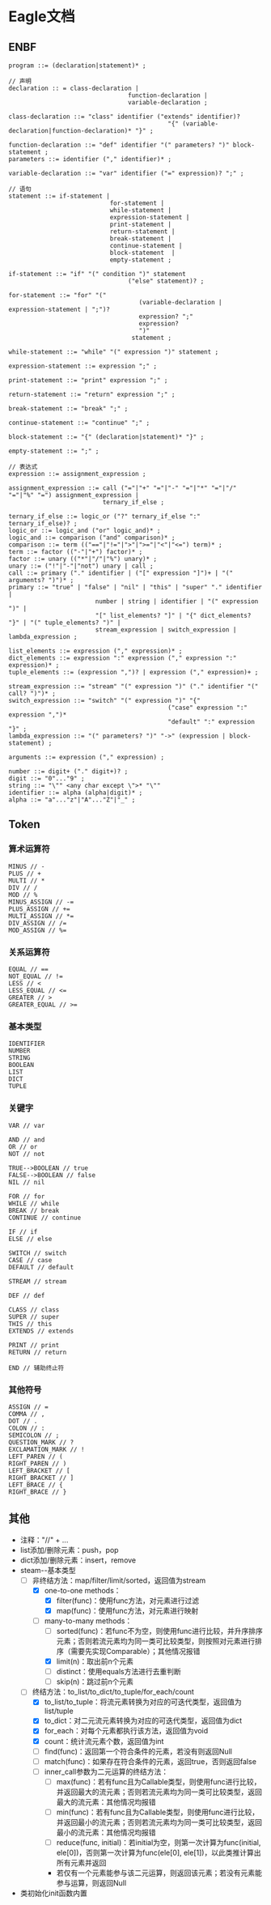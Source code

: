 # Eagle文档

## ENBF

```
program ::= (declaration|statement)* ;

// 声明
declaration :: = class-declaration |
								 function-declaration |
								 variable-declaration ;

class-declaration ::= "class" identifier ("extends" identifier)?
											"{" (variable-declaration|function-declaration)* "}" ;

function-declaration ::= "def" identifier "(" parameters? ")" block-statement ;
parameters ::= identifier ("," identifier)* ;

variable-declaration ::= "var" identifier ("=" expression)? ";" ;

// 语句
statement ::= if-statement |
							for-statement |
							while-statement |
							expression-statement |
							print-statement |
							return-statement |
							break-statement |
							continue-statement |
							block-statement  |
                            empty-statement ;

if-statement ::= "if" "(" condition ")" statement
								 ("else" statement)? ;

for-statement ::= "for" "(" 
									(variable-declaration | expression-statement | ";")?
									expression? ";"
									expression? 
									")"
								  statement ;

while-statement ::= "while" "(" expression ")" statement ;

expression-statement ::= expression ";" ;

print-statement ::= "print" expression ";" ;

return-statement ::= "return" expression ";" ;

break-statement ::= "break" ";" ;

continue-statement ::= "continue" ";" ;

block-statement ::= "{" (declaration|statement)* "}" ;

empty-statement ::= ";" ;

// 表达式
expression ::= assignment_expression ;

assignment_expression ::= call ("="|"+" "="|"-" "="|"*" "="|"/" "="|"%" "=") assignment_expression |
						  ternary_if_else ;

ternary_if_else ::= logic_or ("?" ternary_if_else ":" ternary_if_else)? ;
logic_or ::= logic_and ("or" logic_and)* ;
logic_and ::= comparison ("and" comparison)* ;
comparison ::= term (("=="|"!="|">"|">="|"<"|"<=") term)* ;						 
term ::= factor (("-"|"+") factor)* ;
factor ::= unary (("*"|"/"|"%") unary)* ;
unary ::= ("!"|"-"|"not") unary | call ;
call ::= primary ("." identifier | ("[" expression "]")+ | "(" arguments? ")")* ;
primary ::= "true" | "false" | "nil" | "this" | "super" "." identifier |
						number | string | identifier | "(" expression ")" |
						"[" list_elements? "]" | "{" dict_elements? "}" | "(" tuple_elements? ")" |
						stream_expression | switch_expression | lambda_expression ;

list_elements ::= expression ("," expression)* ;
dict_elements ::= expression ":" expression ("," expression ":" expression)* ;
tuple_elements ::= (expression ",")? | expression ("," expression)+ ;

stream_expression ::= "stream" "(" expression ")" ("." identifier "(" call? ")")* ;
switch_expression ::= "switch" "(" expression ")" "{"
											("case" expression ":" expression ",")*
											"default" ":" expression "}" ;
lambda_expression ::= "(" parameters? ")" "->" (expression | block-statement) ;

arguments ::= expression ("," expression) ;

number ::= digit+ ("." digit+)? ;
digit ::= "0"..."9" ;
string ::= "\"" <any char except \">* "\""
identifier ::= alpha (alpha|digit)* ;
alpha ::= "a"..."z"|"A"..."Z"|"_" ;
```



## Token

### 算术运算符

```
MINUS // -
PLUS // +
MULTI // *
DIV // /
MOD // %
MINUS_ASSIGN // -=
PLUS_ASSIGN // +=
MULTI_ASSIGN // *=
DIV_ASSIGN // /=
MOD_ASSIGN // %=
```

### 关系运算符

```
EQUAL // ==
NOT_EQUAL // !=
LESS // <
LESS_EQUAL // <=
GREATER // >
GREATER_EQUAL // >=
```

### 基本类型

 ```
 IDENTIFIER
 NUMBER
 STRING
 BOOLEAN
 LIST
 DICT
 TUPLE
 ```

### 关键字

 ```
 VAR // var
 
 AND // and
 OR // or
 NOT // not
 
 TRUE-->BOOLEAN // true
 FALSE-->BOOLEAN // false
 NIL // nil
 
 FOR // for
 WHILE // while
 BREAK // break
 CONTINUE // continue
 
 IF // if
 ELSE // else
 
 SWITCH // switch
 CASE // case
 DEFAULT // default
 
 STREAM // stream
 
 DEF // def
 
 CLASS // class
 SUPER // super
 THIS // this
 EXTENDS // extends
 
 PRINT // print
 RETURN // return
 
 END // 辅助终止符
 ```

### 其他符号

```
ASSIGN // =
COMMA // ,
DOT // .
COLON // :
SEMICOLON // ;
QUESTION_MARK // ?
EXCLAMATION_MARK // !
LEFT_PAREN // (
RIGHT_PAREN // )
LEFT_BRACKET // [
RIGHT_BRACKET // ]
LEFT_BRACE // {
RIGHT_BRACE // }
```

## 其他

* 注释："//" + ...
* list添加/删除元素：push，pop
* dict添加/删除元素：insert，remove
* steam--基本类型
  * [ ] 非终结方法：map/filter/limit/sorted，返回值为stream
    * [x] one-to-one methods：
      * [x] filter(func)：使用func方法，对元素进行过滤
      * [x] map(func)：使用func方法，对元素进行映射
    * [ ] many-to-many methods：
      * [ ] sorted(func)：若func不为空，则使用func进行比较，并升序排序元素；否则若流元素均为同一类可比较类型，则按照对元素进行排序（需要先实现Comparable）；其他情况报错
      * [x] limit(n)：取出前n个元素
      * [ ] distinct：使用equals方法进行去重判断
      * [ ] skip(n)：跳过前n个元素
  * [ ] 终结方法：to_list/to_dict/to_tuple/for_each/count
    * [x] to_list/to_tuple：将流元素转换为对应的可迭代类型，返回值为list/tuple
    * [x] to_dict：对二元流元素转换为对应的可迭代类型，返回值为dict
    * [x] for_each：对每个元素都执行该方法，返回值为void
    * [x] count：统计流元素个数，返回值为int
    * [ ] find(func)：返回第一个符合条件的元素，若没有则返回Null
    * [ ] match(func)：如果存在符合条件的元素，返回true，否则返回false
    * [ ] inner_call参数为二元运算的终结方法：
      * [ ] max(func)：若有func且为Callable类型，则使用func进行比较，并返回最大的流元素；否则若流元素均为同一类可比较类型，返回最大的流元素：其他情况均报错
      * [ ] min(func)：若有func且为Callable类型，则使用func进行比较，并返回最小的流元素；否则若流元素均为同一类可比较类型，返回最小的流元素：其他情况均报错
      * [ ] reduce(func, initial)：若initial为空，则第一次计算为func(initial, ele[0])，否则第一次计算为func(ele[0], ele[1])，以此类推计算出所有元素并返回
      * 若仅有一个元素能参与该二元运算，则返回该元素；若没有元素能参与运算，则返回Null
* 类初始化init函数内置
